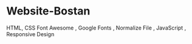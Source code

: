 # Website-Bostan
HTML, CSS  Font Awesome , Google Fonts , Normalize File , JavaScript , Responsive Design
